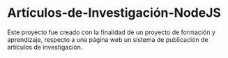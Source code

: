# Artículos-de-Investigación-NodeJS
Este proyecto fue creado con la finalidad de un proyecto de formación y aprendizaje, respecto a una página web un sistema de publicación de artículos de investigación.
